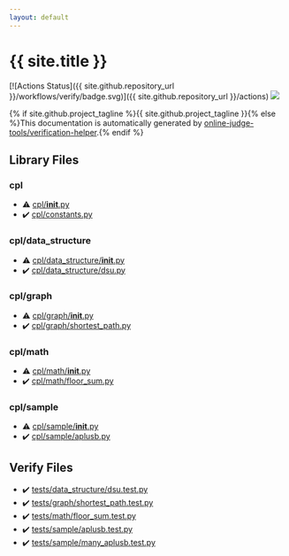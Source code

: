```yaml
---
layout: default
---
```


<!-- mathjax config similar to math.stackexchange -->
<script type="text/javascript" async
  src="https://cdnjs.cloudflare.com/ajax/libs/mathjax/2.7.5/MathJax.js?config=TeX-MML-AM_CHTML">
</script>
<script type="text/x-mathjax-config">
  MathJax.Hub.Config({
    TeX: { equationNumbers: { autoNumber: "AMS" }},
    tex2jax: {
      inlineMath: [ ['$','$'] ],
      processEscapes: true
    },
    "HTML-CSS": { matchFontHeight: false },
    displayAlign: "left",
    displayIndent: "2em"
  });
</script>

<script type="text/javascript" src="https://cdnjs.cloudflare.com/ajax/libs/jquery/3.4.1/jquery.min.js"></script>
<script src="https://cdn.jsdelivr.net/npm/jquery-balloon-js@1.1.2/jquery.balloon.min.js" integrity="sha256-ZEYs9VrgAeNuPvs15E39OsyOJaIkXEEt10fzxJ20+2I=" crossorigin="anonymous"></script>
<script type="text/javascript" src="assets/js/copy-button.js"></script>
<link rel="stylesheet" href="assets/css/copy-button.css" />


# {{ site.title }}

[![Actions Status]({{ site.github.repository_url }}/workflows/verify/badge.svg)]({{ site.github.repository_url }}/actions)
<a href="{{ site.github.repository_url }}"><img src="https://img.shields.io/github/last-commit/{{ site.github.owner_name }}/{{ site.github.repository_name }}" /></a>

{% if site.github.project_tagline %}{{ site.github.project_tagline }}{% else %}This documentation is automatically generated by <a href="https://github.com/online-judge-tools/verification-helper">online-judge-tools/verification-helper</a>.{% endif %}

## Library Files

<div id="363ccddc87d476ad5f91d9ca39d24df0"></div>

### cpl

* :warning: <a href="library/cpl/__init__.py.html">cpl/__init__.py</a>
* :heavy_check_mark: <a href="library/cpl/constants.py.html">cpl/constants.py</a>


<div id="f94502e0ae6d80fbe0c13df140a5b263"></div>

### cpl/data_structure

* :warning: <a href="library/cpl/data_structure/__init__.py.html">cpl/data_structure/__init__.py</a>
* :heavy_check_mark: <a href="library/cpl/data_structure/dsu.py.html">cpl/data_structure/dsu.py</a>


<div id="05f98b83664ba3f3f99f8f8001fd60c2"></div>

### cpl/graph

* :warning: <a href="library/cpl/graph/__init__.py.html">cpl/graph/__init__.py</a>
* :heavy_check_mark: <a href="library/cpl/graph/shortest_path.py.html">cpl/graph/shortest_path.py</a>


<div id="9145fcf955804ae7e9b4d105b4a823e6"></div>

### cpl/math

* :warning: <a href="library/cpl/math/__init__.py.html">cpl/math/__init__.py</a>
* :heavy_check_mark: <a href="library/cpl/math/floor_sum.py.html">cpl/math/floor_sum.py</a>


<div id="7cadb34dd2b4e5dcd6ed1a15dda70c08"></div>

### cpl/sample

* :warning: <a href="library/cpl/sample/__init__.py.html">cpl/sample/__init__.py</a>
* :heavy_check_mark: <a href="library/cpl/sample/aplusb.py.html">cpl/sample/aplusb.py</a>


## Verify Files

* :heavy_check_mark: <a href="verify/tests/data_structure/dsu.test.py.html">tests/data_structure/dsu.test.py</a>
* :heavy_check_mark: <a href="verify/tests/graph/shortest_path.test.py.html">tests/graph/shortest_path.test.py</a>
* :heavy_check_mark: <a href="verify/tests/math/floor_sum.test.py.html">tests/math/floor_sum.test.py</a>
* :heavy_check_mark: <a href="verify/tests/sample/aplusb.test.py.html">tests/sample/aplusb.test.py</a>
* :heavy_check_mark: <a href="verify/tests/sample/many_aplusb.test.py.html">tests/sample/many_aplusb.test.py</a>


